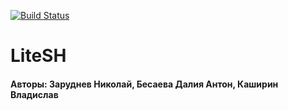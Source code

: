 [![Build Status](https://travis-ci.com/NikolaiZarudnev/LiteSh.svg?branch=main)](https://travis-ci.com/NikolaiZarudnev/LiteSh)

# LiteSH

#### Авторы: Заруднев Николай, Бесаева Далия Антон, Каширин Владислав